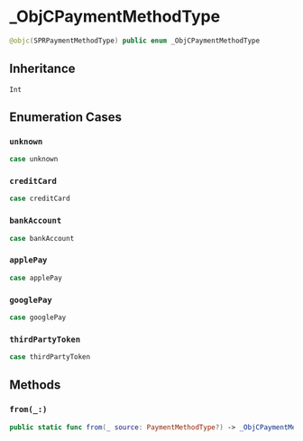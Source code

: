 # \_ObjCPaymentMethodType

``` swift
@objc(SPRPaymentMethodType) public enum _ObjCPaymentMethodType
```

## Inheritance

`Int`

## Enumeration Cases

### `unknown`

``` swift
case unknown
```

### `creditCard`

``` swift
case creditCard
```

### `bankAccount`

``` swift
case bankAccount
```

### `applePay`

``` swift
case applePay
```

### `googlePay`

``` swift
case googlePay
```

### `thirdPartyToken`

``` swift
case thirdPartyToken
```

## Methods

### `from(_:)`

``` swift
public static func from(_ source: PaymentMethodType?) -> _ObjCPaymentMethodType
```
